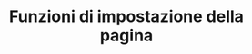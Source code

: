 ﻿---
title: Funzioni di impostazione della pagina
type: docs
weight: 60
url: /it/java/page-setup-features/
---
